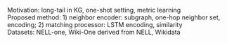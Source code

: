 Motivation: long-tail in KG, one-shot setting, metric learning  
Proposed method: 1) neighbor encoder: subgraph, one-hop neighbor set, encoding; 2) matching processor: LSTM encoding, similarity  
Datasets: NELL-one, Wiki-One derived from NELL, Wikidata  
